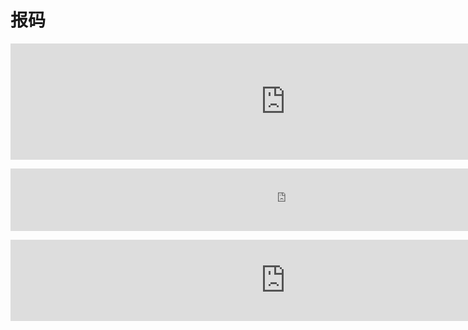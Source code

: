 报码
====
<p>
	<iframe src="http://z.118kj.com/118kj.htm" height="186" frameborder="0" style="width:880px;">
	</iframe>
</p>
<p>
	<iframe frameborder="0" src="http://www.77190.com/wz/888.htm" width="880" height="100" id="53833kj">
	</iframe>
</p>
<p>
	<iframe frameborder="0" src="http://xcbm.84384.com/kj5.html" width="880" height="130 id=">
	</iframe>
</p>
